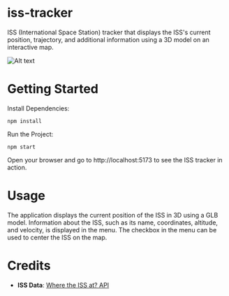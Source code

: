 # iss-tracker
ISS (International Space Station) tracker that displays the ISS's current position, trajectory, and additional information using a 3D model on an interactive map.

![Alt text](https://i.imgur.com/2z3MEdY.png)

# Getting Started

Install Dependencies:

```
npm install
```

Run the Project:

```
npm start
```
Open your browser and go to http://localhost:5173 to see the ISS tracker in action.

# Usage

The application displays the current position of the ISS in 3D using a GLB model.
Information about the ISS, such as its name, coordinates, altitude, and velocity, is displayed in the menu.
The checkbox in the menu can be used to center the ISS on the map.

# Credits
- **ISS Data**: [Where the ISS at? API](https://wheretheiss.at/w/developer)

